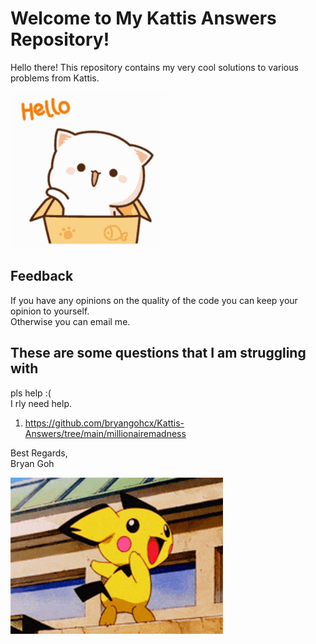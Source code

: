 # Welcome to My Kattis Answers Repository! 
Hello there! This repository contains my very cool solutions to various problems from Kattis. 

<img src="resources/hello-cute-cat-box-kns8e4qa95ne2tnv.gif" width="250" height="250" />

## Feedback
If you have any opinions on the quality of the code you can keep your opinion to yourself.  
Otherwise you can email me.

## These are some questions that I am struggling with   
pls help :(  
I rly need help.

1. https://github.com/bryangohcx/Kattis-Answers/tree/main/millionairemadness

Best Regards,  
Bryan Goh

<img src="resources/pokemon-funny-anime-pichu-butt-slap-1ofphbqkmajq6ppn.gif"  height="250" />
